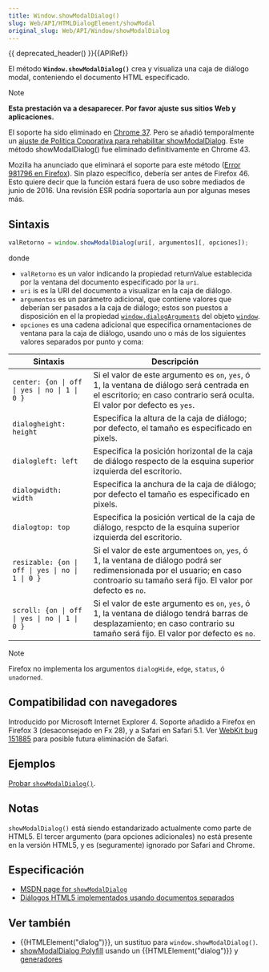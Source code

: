 ```yaml
---
title: Window.showModalDialog()
slug: Web/API/HTMLDialogElement/showModal
original_slug: Web/API/Window/showModalDialog
---
```


{{ deprecated_header() }}{{APIRef}}

El método **`Window.showModalDialog()`** crea y visualiza una caja de diálogo modal, conteniendo el documento HTML especificado.

> [!NOTE]
> **Esta prestación va a desaparecer. Por favor ajuste sus sitios Web y aplicaciones.**
>
> El soporte ha sido eliminado en [Chrome 37](https://blog.chromium.org/2014/07/disabling-showmodaldialog.html). Pero se añadió temporalmente un [ajuste de Política Coporativa para rehabilitar showModalDialog](https://www.chromium.org/administrators/policy-list-3#EnableDeprecatedWebPlatformFeatures). Este método showModalDialog() fue eliminado definitivamente en Chrome 43.
>
> Mozilla ha anunciado que eliminará el soporte para este método ([Error 981796 en Firefox](https://bugzil.la/981796)). Sin plazo específico, debería ser antes de Firefox 46. Esto quiere decir que la función estará fuera de uso sobre mediados de junio de 2016. Una revisión ESR podría soportarla aun por algunas meses más.

## Sintaxis

```js
valRetorno = window.showModalDialog(uri[, argumentos][, opciones]);
```

donde

- `valRetorno` es un valor indicando la propiedad returnValue establecida por la ventana del documento especificado por la `uri`.
- `uri` is es la URI del documento a visualizar en la caja de diálogo.
- `argumentos` es un parámetro adicional, que contiene valores que deberían ser pasados a la caja de diálogo; estos son puestos a disposición en el la propiedad [`window.dialogArguments`](/es/docs/DOM/window.dialogArguments) del objeto [`window`](/es/docs/Web/API/Window).
- `opciones` es una cadena adicional que especifica ornamentaciones de ventana para la caja de diálogo, usando uno o más de los siguientes valores separados por punto y coma:

| Sintaxis                                         | Descripción                                                                                                                                                                            |
| ------------------------------------------------ | -------------------------------------------------------------------------------------------------------------------------------------------------------------------------------------- |
| `center: {on \| off \| yes \| no \| 1 \| 0 }`    | Si el valor de este argumento es `on`, `yes`, ó 1, la ventana de diálogo será centrada en el escritorio; en caso contrario será oculta. El valor por defecto es `yes`.                 |
| `dialogheight: height`                           | Especifica la altura de la caja de diálogo; por defecto, el tamaño es especificado en pixels.                                                                                          |
| `dialogleft: left`                               | Especifica la posición horizontal de la caja de diálogo respecto de la esquina superior izquierda del escritorio.                                                                      |
| `dialogwidth: width`                             | Especifica la anchura de la caja de diálogo; por defecto el tamaño es especificado en pixels.                                                                                          |
| `dialogtop: top`                                 | Especifica la posición vertical de la caja de diálogo, respcto de la esquina superior izquierda del escritorio.                                                                        |
| `resizable: {on \| off \| yes \| no \| 1 \| 0 }` | Si el valor de este argumentoes `on`, `yes`, ó 1, la ventana de diálogo podrá ser redimensionada por el usuario; en caso controario su tamaño será fijo. El valor por defecto es `no`. |
| `scroll: {on \| off \| yes \| no \| 1 \| 0 }`    | Si el valor de este argumento es `on`, `yes`, ó 1, la ventana de diálogo tendrá barras de desplazamiento; en caso contrario su tamaño será fijo. El valor por defecto es `no`.         |

> [!NOTE]
> Firefox no implementa los argumentos `dialogHide`, `edge`, `status`, ó `unadorned`.

## Compatibilidad con navegadores

Introducido por Microsoft Internet Explorer 4. Soporte añadido a Firefox en Firefox 3 (desaconsejado en Fx 28), y a Safari en Safari 5.1. Ver [WebKit bug 151885](https://bugs.webkit.org/show_bug.cgi?id=151885) para posible futura eliminación de Safari.

## Ejemplos

[Probar `showModalDialog()`](https://mdn.dev/archives/media/samples/domref/showModalDialog.html).

## Notas

`showModalDialog()` está siendo estandarizado actualmente como parte de HTML5. El tercer argumento (para opciones adicionales) no está presente en la versión HTML5, y es (seguramente) ignorado por Safari and Chrome.

## Especificación

- [MSDN page for `showModalDialog`](<https://msdn.microsoft.com/en-us/library/ms536759(VS.85).aspx>)
- [Diálogos HTML5 implementados usando documentos separados](https://www.whatwg.org/specs/web-apps/current-work/multipage/timers.html#dialogs-implemented-using-separate-documents)

## Ver también

- {{HTMLElement("dialog")}}, un sustituo para `window.showModalDialog()`.
- [showModalDialog Polyfill](https://github.com/niutech/showModalDialog) usando un {{HTMLElement("dialog")}} y [generadores](/es/docs/Web/JavaScript/Reference/Statements/function*)
